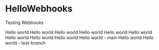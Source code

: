 # HelloWebhooks
Testing Webhooks

Hello world
Hello world
Hello world
Hello world
Hello world
Hello world
Hello world
Hello world
Hello world
Hello world - main
Hello world
Hello world - test-branch
